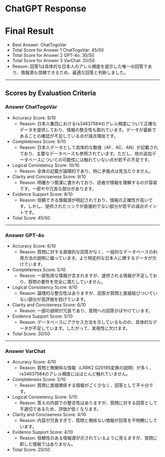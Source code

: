 # ChatGPT Response

# Final Result

- Best Answer: ChatTogoVar
- Total Score for Answer 1 ChatTogoVar: 45/50
- Total Score for Answer 2 GPT-4o: 30/50
- Total Score for Answer 3 VarChat: 20/50
- Reason: 回答1は具体的な日本人のアレル頻度を提示した唯一の回答であり、情報源も信頼できるため、最適な回答と判断しました。

---

## Scores by Evaluation Criteria

### Answer ChatTogoVar
- Accuracy Score: 9/10
  - Reason: 日本人集団におけるrs34637584のアレル頻度について正確なデータを提供しており、情報の整合性も取れています。データが最新であることの確認が不足している点が減点理由です。
- Completeness Score: 9/10
  - Reason: 日本人データとして具体的な数値（AF、AC、AN）が記載されており、主要なデータベースも参照されています。ただし、他の追加データベースについての可能性には触れていない点が若干の不足です。
- Logical Consistency Score: 10/10
  - Reason: 全体の記載が論理的であり、特に矛盾点は見当たりません。
- Clarity and Conciseness Score: 9/10
  - Reason: 明確かつ簡潔に書かれており、読者が情報を理解するのが容易です。一部やや冗長な部分があります。
- Evidence Support Score: 8/10
  - Reason: 信頼できる情報源が明記されており、情報の正確性が高いです。しかし、提供されたリンクが直接的でない部分が若干の減点ポイントです。
- Total Score: 45/50

---

### Answer GPT-4o
- Accuracy Score: 6/10
  - Reason: 質問に対する直接的な回答がなく、一般的なデータベースの利用方法の説明に偏っています。より特定的な日本人に関するデータが欠けています。
- Completeness Score: 5/10
  - Reason: 一部有用な情報が含まれますが、提供される情報が不足しており、質問の要件を完全に満たしていません。
- Logical Consistency Score: 8/10
  - Reason: 論理的な整合性はありますが、回答が質問と直接結びついていない部分が高評価を妨げています。
- Clarity and Conciseness Score: 6/10
  - Reason: 一部の説明が冗長であり、質問への回答がぼやけています。
- Evidence Support Score: 5/10
  - Reason: データベースにアクセス方法を示しているものの、具体的なデータが不足しています。したがって、実用性に欠けます。
- Total Score: 30/50

---

### Answer VarChat
- Accuracy Score: 4/10
  - Reason: 質問と無関係な情報（LRRK2 G2019S変異の説明）が多く、rs34637584のアレル頻度にはほとんど触れていません。
- Completeness Score: 3/10
  - Reason: 質問に直接関係する情報がごく少なく、回答として不十分です。
- Logical Consistency Score: 5/10
  - Reason: 答えの内部での整合性はありますが、質問に対する回答として不適切であるため、評価が低くなります。
- Clarity and Conciseness Score: 4/10
  - Reason: 内容が冗長すぎて、質問と関係ない情報が回答を不明瞭にしています。
- Evidence Support Score: 4/10
  - Reason: 信頼性のある情報源が示されているように見えますが、質問に即した情報ではありません。
- Total Score: 20/50